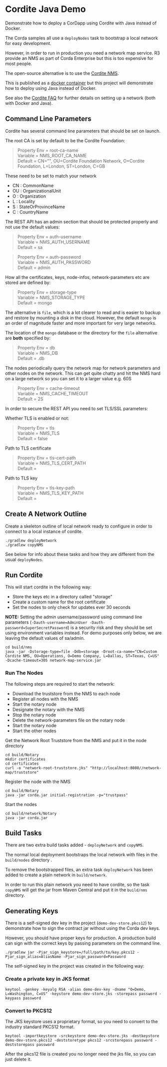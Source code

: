 # Cordite Java Demo

Demonstrate how to deploy a CorDapp using Cordite with Java instead of Docker.

The Corda samples all use a `deployNodes` task to bootstrap a local network for easy development.

However, in order to run in production you need a network map service. 
R3 provide an NMS as part of Corda Enterprise but this is too expensive for most people.

The open-source alternative is to use the [Cordite NMS](https://gitlab.com/cordite/network-map-service).

This is published as a [docker container](https://hub.docker.com/r/cordite/network-map) but this project will demonstrate how to deploy using Java instead of Docker.

See also the [Cordite FAQ](https://gitlab.com/cordite/network-map-service/-/blob/master/FAQ.md#1-show-me-how-to-set-up-a-simple-network) for further details on setting up a network (both with Docker and Java).

## Command Line Parameters

Cordite has several command line parameters that should be set on launch.

The root CA is set by default to be the Cordite Foundation:

> Property Env = root-ca-name  
> Variable = NMS_ROOT_CA_NAME  
> Default = CN="", OU=Cordite Foundation Network, O=Cordite Foundation, L=London, ST=London, C=GB

These need to be set to match your network
- CN : CommonName
- OU : OrganizationalUnit
- O : Organization
- L : Locality
- S : StateOrProvinceName
- C : CountryName

The REST API has an admin section that should be protected properly and not use the default values:

> Property Env = auth-username  
> Variable = NMS_AUTH_USERNAME  
> Default = sa

> Property Env = auth-password  
> Variable = NMS_AUTH_PASSWORD  
> Default = admin

How all the certificates, keys, node-infos, network-parameters etc are stored are defined by:

> Property Env = storage-type  
> Variable = NMS_STORAGE_TYPE  
> Default = mongo

The alternative is `file`, which is a lot clearer to read and is easier to backup and restore by mounting a disk in the cloud. However, the default `mongo` is an order of magnitude faster and more important for very large networks.

The location of the `mongo` database or the directory for the `file` alternative are **both** specified by:

> Property Env = db  
> Variable = NMS_DB  
> Default = .db

The nodes periodically query the network map for network parameters and other nodes on the network.
This can get quite chatty and hit the NMS hard on a large network so you can set it to a larger value e.g. 60S
> Property Env = cache-timeout  
> Variable = NMS_CACHE_TIMEOUT  
> Default = 2S

In order to secure the REST API you need to set TLS/SSL parameters:

Whether TLS is enabled or not:
> Property Env = tls  
> Variable = NMS_TLS  
> Default = false

Path to TLS certificate
> Property Env = tls-cert-path  
> Variable = NMS_TLS_CERT_PATH  
> Default =

Path to TLS key
> Property Env = tls-key-path  
> Variable = NMS_TLS_KEY_PATH  
> Default =

## Create A Network Outline

Create a skeleton outline of local network ready to configure in order to connect to a local instance of cordite.

    ./gradlew deployNetwork
    ./gradlew copyNMS

See below for info about these tasks and how they are different from the usual `deployNodes`.

## Run Cordite

This will start cordite in the following way:

- Store the keys etc in a directory called "storage"
- Create a custom name for the root certificate
- Set the nodes to only check for updates ever 30 seconds

**NOTE:** Setting the admin username/password using command line parameters (`-Dauth-username=AdminUser -Dauth-password=SuperSecretPassword`) is a security risk and they should be set using environment variables instead. For demo purposes only below, we are leaving the default values of sa/admin.

    cd build/nms
    java -jar -Dstorage-type=file -Ddb=storage -Droot-ca-name="CN=Custom Cordite NMS, OU=Operations, O=Demo Company, L=Dallas, ST=Texas, C=US" -Dcache-timeout=30S network-map-service.jar

### Run The Nodes

The following steps are required to start the network:

* Download the truststore from the NMS to each node
* Register all nodes with the NMS
* Start the notary node
* Designate the notary with the NMS
* Stop the notary node
* Delete the network-parameters file on the notary node
* Start the notary node
* Start the other nodes

Get the Network Root Truststore from the NMS and put it in the node directory
    
    cd build/Notary
    mkdir certificates
    cd certificates
    curl -o "network-root-truststore.jks" "http://localhost:8080//network-map/truststore" 

Register the node with the NMS

    cd build/Notary
    java -jar corda.jar initial-registration -p="trustpass"

Start the nodes

    cd build/network/Notary
    java -jar corda.jar

## Build Tasks

There are two extra build tasks added - `deployNetwork` and `copyNMS`.

The normal local deployment bootstraps the local network with files in the `build/nodes` directory .

To remove the bootstrapped files, an extra task `deployNetwork` has been added to create a plain network in `build/network`.

In order to run this plain network you need to have cordite, so the task `copyNMS` will get the jar from Maven Central and put it in the `build/nms` directory.

## Generating Keys

There is a self-signed dev key in the project (`demo-dev-store.pkcs12`) to demonstrate how to sign the contract jar without using the Corda dev keys.

However, you should have proper keys for production.
A production build can sign with the correct keys by passing parameters on the command line.

    ./gradlew jar -Pjar_sign_keystore=/full/path/to/key.pkcs12 -Pjar_sign_alias=AliasName -Pjar_sign_password=Password

The self-signed key in the project was created in the following way:

### Create a private key in JKS format

    keytool -genkey -keyalg RSA -alias demo-dev-key -dname "O=Demo, L=Washington, C=US" -keystore demo-dev-store.jks -storepass password -keypass password

### Convert to PKCS12

The JKS keystore uses a proprietary format, so you need to convert to the industry standard PKCS12 format.

    keytool -importkeystore -srckeystore demo-dev-store.jks -destkeystore demo-dev-store.pkcs12 -deststoretype pkcs12 -srcstorepass password -deststorepass password

After the pkcs12 file is created you no longer need the jks file, so you can just delete it.
